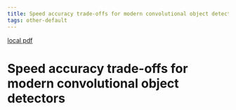 ```yaml
---
title: Speed accuracy trade-offs for modern convolutional object detectors
tags: other-default
---
```


[local pdf](../../../pdfs/Speed%20accuracy%20trade-offs%20for%20modern%20convolutional%20object%20detectors.pdf)

# Speed accuracy trade-offs for modern convolutional object detectors
